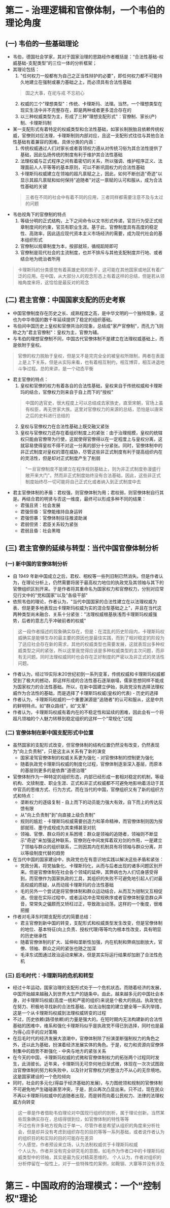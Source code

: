 # 第二 - 治理逻辑和官僚体制，一个韦伯的理论角度
## (一) 韦伯的一些基础理论
* 韦伯，德国社会学家，其对于国家治理的思路经作者概括是：“合法性基础-权威基础-支配类型”的三位一体的分析框架；
* 其理论包括：
    1. "任何权力一般都有为自己之正当性辩护的必要"，即任何权力都不可能持久地建立在强制或暴力基础之上，而必须具有合法性基础
    > 国之大事，在祀与戎
    > 不忘初心
    2. 权威的三个"理想类型"：传统、卡理斯玛、法理。当然，一个理想类型在现实生活中并不完整存在，即是两种或者更多混合存在的
    3. 以三种权威类型为主，形成了三种"理想支配形式"：官僚制、家长(产)制、卡理斯玛制
* 某一支配形式有着特定的权威类型和合法性基础，如家长制脱胎且依赖传统权威，官僚则对应法理，卡理斯制则内部对应，且这一支配形式往往与其他合法性基础有着兼容的困难。具体分类的内涵：
    1. 传统权威通过人们对家长或者首领权力遵从对传统习俗为其合法性提供了基础，因此弘扬传统的制度有利于维护其合法性基础
    2. 法理权威与正式程序之间有着密切的关系，所以强调、维护程序正义、法理面前人人平等等的基本原则，可以不断巩固权力的合法性基础
    3. 卡理斯玛权威建立在领袖的超凡禀赋之上，因此，如何不断创造"奇迹"以显示其超凡禀赋和如何保持"追随者"对这一禀赋的认可和服从，成为合法性基础的关键
    > 三者在不同的社会中有着不同的应用，三者同样都需要注意不及与太过的问题
* 韦伯视角下的官僚制的特点
    1. 等级分明的正式结构，上下之间命令以文书形式传递，官员行为受正式规章制度间的约束，官员有职业生涯。基于此，官僚制度具有高度的稳定性、高效率，因此适应现代资本主义市场经济的需要，成为现代社会的基本组织形式
    2. 官僚制以规章制度为本，按部就班，循规蹈矩即可
    3. 官僚制是现代社会的主流制度，也并不排斥与其他支配制度并行地、或者结合地为统治者所用

> 卡理斯玛的分类感觉有着英雄史观的影子，这可能在其他国家或地区有着广泛的应用。在中国，从大部分人的观念形态上有着这样的总结，但是若从领袖角度来将，这恰恰是最反对的观念

## (二) 君主官僚：中国国家支配的历史考察
* 中国官僚制度存在历史之长、成熟程度之高，是中华文明的一个独特现象，这也为中华帝国的数千年延续提供了稳定的组织基础。
* 韦伯间中国历史上皇权和官僚共治的现象，总结成"家产官僚制"，而孔力飞则称之为"君主官僚制"：皇权为主，官僚为辅。
* 与韦伯的理想官僚制不同，中国古代官僚体制不是建立在法理权威基础上，而是依附于皇权。
> 官僚的权力脱胎于皇权，但是又不是完完全全的被皇权所限制，两者在表面上是上下关系，但是从实际来看，也有着相互制约，相互博弈，相互进退地斗争过程。总的来讲，是一个动态平衡
* 君主官僚的特点：
    1. 皇权和官僚的权力有着各自的合法性基础，皇权来自于传统权威和卡理斯玛的结合，官僚权力则来自于自上而下的"授权"
    > 中国的选官史，很大程度上可以总结成去家族史，直至宋朝，官场上虽有权臣，再无世家大族。这里对官僚权力的来源的总结，恐怕是以唐宋之后的史料进行总结的
    2. 皇权与官僚权力在合法性基础上既交融又紧张
    3. 皇权与官僚权力还存在着组织制度上的紧张：由于治理规模，皇权的统辖权只能由官僚带为行使，这就使得官僚得以在一定程度上与皇权分离，这就容易使得皇权不得不对这一分离的部分十分紧张。同时，官僚体制中的非正式制度对皇权的潜在威胁，尽管这些非正式制度有利于提高组织内在的灵活性，但是却对正式制度产生了削弱
    > "一旦官僚制度不能建立在程序规则基础上，则为非正式制度弥漫盛行敞开来大门"。然而非正式制度始终没有合法基础，因此，这些非正式制度始终尽一切可能将自己正式化或者纳入到正式制度中去
* 君主官僚体制的矛盾：君权强，则官僚体制为用；君权弱，则官僚体制自行其是。再结合君的明贤与否这一维度，最终可以形成多种不同的结果：
    * 君强且贤：社会发展
    * 君强但昏：官僚能维持自身运转
    * 君强但暴：官僚体制往往推波助澜
    * 君弱但贤：君臣关系较为紧张
    * 君弱且昏：社会黑暗

## (三) 君主官僚的延续与转型：当代中国官僚体制分析
### (一) 新中国的官僚体制分析
* 自 1949 年新中国成立之后，君权、相权等一些列旧制已然消失。但是作者认为，在理论分析上，仍然需要将居于最高权力地位的执政党及其领袖与其下的官僚组织区别开来。于是作者将其重命名为国家权力和官僚权力，分别对应常见行文中的"党和国家"以及"各级干部"
* 依照韦伯的理论，作者认为，"当代中国国家的合法性建立在以法理权威为表、但是更多地表现出卡理斯玛权威为实的混合型基础之上"，并且在当代这两种类型尚未融合、关系十分紧张："法理权威根基肤浅而卡理斯玛权威强势，后者的意志几乎冲破前者的权威"
> 这一段作者描述的现象确实存在，但是：在混乱的历史阶段内，卡理斯玛权威确实是能够生存的最主要的原因也是最佳实践，而到了相对稳定的阶段为了适应社会存在新的需求，其他的权威类型也需要发展，这就表现出多种权威类型之间的紧张，所以这里我觉得应该是多种权威类型的主次问题，而非有无问题。同时法理权威同时也会存在正好制度的严密以及非正式的灵活性问题。
* 作者认为，经过19实际末20世纪初到一系列变革，传统权威和卡理斯玛权威都受到了极大的撼动，即这样形成的合法性基石逐渐崩塌，儒家思想同样不能成为国家权力的合法性基础。所以，在新中国建立伊始，执政党没有选择法理权威作为合法性的基础，而是选择了卡理斯玛权威(皇权的代表) - 历史的选择
* 作者认为，卡理斯玛权威的一个重要渊源是"追随者"的认可和服从，这是中共的鲜明特点。如"群众路线"，如"文革"
* 作者认为，卡理斯玛权威有着内在的不稳定性和延续的困难，因此会有一个将超凡领袖的个人魅力转移到稳定组织的这样一个"常规化"过程

### (二) 官僚体制在新中国支配形式中位置
* 虽然国家的支配形式改变，但官僚体制的结构位置仍然没有改变，仍然表现为"向上负责制"，只是这主从关系有了新的演变
    * 国家凌驾官僚体制的权威关系更为强化 - 对官僚体制的控制更为强化
    * 随着执政党卡理斯玛权威的制度化过程，官僚体制逐渐深入基层，而原本的基层则更多的是依靠"道德治理"
* 官僚体制作为一种特定的组织形态，内部已经形成一套相对稳定的机制，等级机构、文牍制度、职业生涯、正式和非正式权威都不可避免地影响着活动于其中官员的思维方式、行为方式，而在当代的中国，官僚组织又有了新的组织方式和特点：
    * 垄断权力的逐级复制 - 自上而下的动员能力强大有效，自下而上的传达反馈有限
    * 从"向上负责制"到"向直接上级负责制"
    * 规则的尴尬 - 卡理斯玛权威需要创造力和革命精神，而官僚体制则因为按部就班、墨守成规成为其束缚甚至对抗
    * 领袖、官僚、群众将的关系困境：群众是领袖的追随者，领袖则不断显示"奇迹"来加强这种联系，官僚则在中间发挥着双刃剑的作用，一是建立了领袖与群众的组织联系，二则因其内在机制具有将领袖与群众分离，并以等级制度代替的趋势
* 在当代中国的国家建设中，执政党也在有意识地实践以解决这些矛盾和紧张：
    * 党政分离，将党抽象化、卡理斯玛化，从而与后者出现的诸多问题区别开来。但是官僚体制在社会各个领域的延伸，其弊病也为人们切身感受得到，而官僚作为国家执政的工具，其组织的失败不可避免地引起人们对最高权威的质疑，从而动摇卡理斯玛的合法性基础
    * 毛的另外一个尝试是将官僚体制和群众运动结合，从而互为钳制又互相促进。但是在实际过程中，或者运动冲击常规秩序或者官僚体制窒息群众声音，常常失之偏颇而又矫枉过正，导致政治动荡，这样的一个衡度，很难把握
* 作者对毛泽东时期支配形式的简要总结：
    * 君主官僚到新中国的转变，支配形式和权威类型发生改变，但是官僚体制的地位、基本特征(向上负责、授权代理)等等均为根本性改变，具有明显的历史继承性
    * 随着官僚体制的扩大、延伸和垄断性加强，内在机制和弊病加剧放大，官僚、领袖、群众之间的紧张也随之加深
    * 毛泽东试图通过政治运动来解决，但是其实际运行结果却加剧了合法性危机

### (三) 后毛时代：卡理斯玛的危机和转型
* 经过十年运动，国家治理的支配形式处于一个危机状态。而随着经济的发展，中国开始越来越融入到世界大生产的链条中。由此，越来越多元的中国社会本身，对卡理斯玛权威(高度一统和严密的组织)来说是个极大的挑战。执政党也在努力、积极地寻找新的合法性基础，如法治制度的建立健全等一系列举措，这是一个从卡理斯玛权威到法理权威转变的过程
* 不过，历史依赖(路径依赖)的力量是强大的。在短时期内无法构建新的合法性基础的困难中，维系和强化卡理斯玛似乎是执政党不得已到选择，同时也是最为得心应手的应对策略
* 在后毛时代的经济发展大浪潮中，官僚体制除了扮演垄断强制权力的角色之外，还以此为基础，扮演着经济发展实体的角色。于是，权力和资源向官僚体制集中的趋势不断强化 - 中央与地方的紧张关系
* 在今天的中国，卡理斯玛权威的式微和官僚体制权力的拓张两个过程同时发生，此消彼长。近年来，卡理斯玛无可奈何地日渐式微，体现在一次次试图政治官僚体制的努力和失败中，以及针对官僚权力的整治力不从心的无奈境地。这是国家建设的一个危险倾向
* 同时，社会的多元化(得益于经济基础的发展)，与力图统领和规制的官僚体制不可避免地产生磕碰甚至冲突，于是，民众再次凸显出来。只不过，现在民众不再以卡理斯玛权威中的追随者出现，而是转而向着公民权力、法律的法理权威方向转变

> 这一章是作者借助韦伯理论对中国现行组织的剖析，属于理论创新。当然某些现象确实存在，总结得很到位，如官僚体制的特性等等  
> 不过也有许多地方视角过于单一。尽管作者是希望从组织的角度来分析社会，但是却并没有考虑到组织存在的目的等等一系列基础，或者说作者认为的组织目的和实际的目的可能存在差异  
> 个人感觉，作者预设来立场，认为法制权威优于卡理斯玛权威  
> 个人认为，作者并没有完全研究毛的意图，如毛作为作者口中的卡理斯玛权威类型中的领袖，其实是最为反对精英思维的，
> 个人认为，作者对组织的分析停留在一般性上，对于一些特殊性的案例，如鞍钢、大寨等并没有涉及

# 第三 - 中国政府的治理模式：一个"控制权"理论
